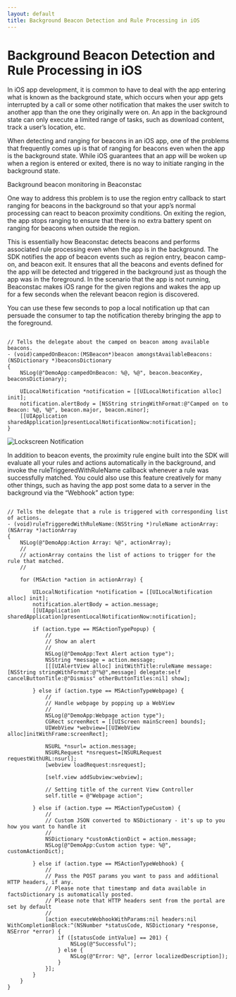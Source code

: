 ```yaml
---
layout: default
title: Background Beacon Detection and Rule Processing in iOS
---
```

# Background Beacon Detection and Rule Processing in iOS

In iOS app development, it is common to have to deal with the app entering what is known as the background state, which occurs when your app gets interrupted by a call or some other notification that makes the user switch to another app than the one they originally were on. An app in the background state can only execute a limited range of tasks, such as download content, track a user’s location, etc.

When detecting and ranging for beacons in an iOS app, one of the problems that frequently comes up is that of ranging for beacons even when the app is the background state. While iOS guarantees that an app will be woken up when a region is entered or exited, there is no way to initiate ranging in the background state.


Background beacon monitoring in Beaconstac

One way to address this problem is to use the region entry callback to start ranging for beacons in the background so that your app’s normal processing can react to beacon proximity conditions. On exiting the region, the app stops ranging to ensure that there is no extra battery spent on ranging for beacons when outside the region.

This is essentially how Beaconstac detects beacons and performs associated rule processing even when the app is in the background. The SDK notifies the app of beacon events such as region entry, beacon camp-on, and beacon exit. It ensures that all the beacons and events defined for the app will be detected and triggered in the background just as though the app was in the foreground. In the scenario that the app is not running, Beaconstac makes iOS range for the given regions and wakes the app up for a few seconds when the relevant beacon region is discovered.

You can use these few seconds to pop a local notification up that can persuade the consumer to tap the notification thereby bringing the app to the foreground.

```

// Tells the delegate about the camped on beacon among available beacons.
- (void)campedOnBeacon:(MSBeacon*)beacon amongstAvailableBeacons:(NSDictionary *)beaconsDictionary
{
    NSLog(@"DemoApp:campedOnBeacon: %@, %@", beacon.beaconKey, beaconsDictionary);
    
    UILocalNotification *notification = [[UILocalNotification alloc] init];
    notification.alertBody = [NSString stringWithFormat:@"Camped on to Beacon: %@, %@", beacon.major, beacon.minor];
    [[UIApplication sharedApplication]presentLocalNotificationNow:notification];
}

``` 
 
![Lockscreen Notification](http://i.imgur.com/j8NxMAz.jpg)

In addition to beacon events, the proximity rule engine built into the SDK will evaluate all your rules and actions automatically in the background, and invoke the ruleTriggeredWithRuleName callback whenever a rule was successfully matched. You could also use this feature creatively for many other things, such as having the app post some data to a server in the background via the “Webhook” action type:

```

// Tells the delegate that a rule is triggered with corresponding list of actions. 
- (void)ruleTriggeredWithRuleName:(NSString *)ruleName actionArray:(NSArray *)actionArray
{
    NSLog(@"DemoApp:Action Array: %@", actionArray);
    //
    // actionArray contains the list of actions to trigger for the rule that matched.
    //
    
    for (MSAction *action in actionArray) {

        UILocalNotification *notification = [[UILocalNotification alloc] init];
        notification.alertBody = action.message;
        [[UIApplication sharedApplication]presentLocalNotificationNow:notification];
        
        if (action.type == MSActionTypePopup) {
            //
            // Show an alert
            //
            NSLog(@"DemoApp:Text Alert action type");
            NSString *message = action.message;
            [[[UIAlertView alloc] initWithTitle:ruleName message:[NSString stringWithFormat:@"%@",message] delegate:self cancelButtonTitle:@"Dismiss" otherButtonTitles:nil] show];
            
        } else if (action.type == MSActionTypeWebpage) {
            //
            // Handle webpage by popping up a WebView
            //
            NSLog(@"DemoApp:Webpage action type");
            CGRect screenRect = [[UIScreen mainScreen] bounds];
            UIWebView *webview=[[UIWebView alloc]initWithFrame:screenRect];
            
            NSURL *nsurl= action.message;
            NSURLRequest *nsrequest=[NSURLRequest requestWithURL:nsurl];
            [webview loadRequest:nsrequest];
            
            [self.view addSubview:webview];
            
            // Setting title of the current View Controller
            self.title = @"Webpage action";
            
        } else if (action.type == MSActionTypeCustom) {
            //
            // Custom JSON converted to NSDictionary - it's up to you how you want to handle it
            //
            NSDictionary *customActionDict = action.message;
            NSLog(@"DemoApp:Custom action type: %@", customActionDict);
            
        } else if (action.type == MSActionTypeWebhook) {
            //
            // Pass the POST params you want to pass and additional HTTP headers, if any.
            // Please note that timestamp and data available in factsDictionary is automatically posted.
            // Please note that HTTP headers sent from the portal are set by default
            //
            [action executeWebhookWithParams:nil headers:nil WithCompletionBlock:^(NSNumber *statusCode, NSDictionary *response, NSError *error) {
                if ([statusCode intValue] == 201) {
                    NSLog(@"Successful");
                } else {
                    NSLog(@"Error: %@", [error localizedDescription]);
                }
            }];
        }
    }
}

```
